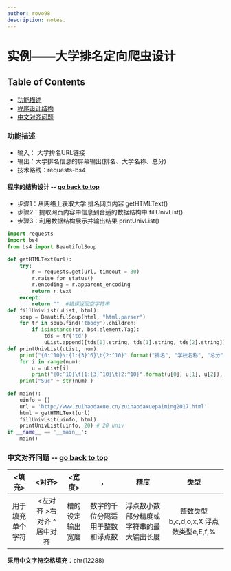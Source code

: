 ```yaml
---
author: rovo98
description: notes.
---
```


# 实例——大学排名定向爬虫设计

## Table of Contents

- [功能描述]()
- [程序设计结构]()
- [中文对齐问题]()

### 功能描述

- 输入： 大学排名URL链接
- 输出：大学排名信息的屏幕输出(排名、大学名称、总分)
- 技术路线：requests-bs4

#### 程序的结构设计 -- [go back to top]()

- 步骤1：从网络上获取大学 排名网页内容
  getHTMLText()
- 步骤2：提取网页内容中信息到合适的数据结构中
  fillUnivList()
- 步骤3：利用数据结构展示并输出结果
  printUnivList()

```python
import requests
import bs4
from bs4 import BeautifulSoup

def getHTMLText(url):
    try:
        r = requests.get(url, timeout = 30)
        r.raise_for_status()
        r.encoding = r.apparent_encoding
        return r.text
    except:
        return ""  #错误返回空字符串
def fillUnivList(uList, html):
    soup = BeautifulSoup(html, "html.parser")
    for tr in soup.find('tbody').children:
        if isinstance(tr, bs4.element.Tag):
            tds = tr('td')
            uList.append([tds[0].string, tds[1].string, tds[2].string])
def printUnivList(uList, num):
    print("{0:^10}\t{1:{3}^6}\t{2:^10}".format("排名", "学校名称", "总分", chr(12288)))
    for i in range(num):
        u = uList[i]
        print("{0:^10}\t{1:{3}^10}\t{2:^10}".format(u[0], u[1], u[2]), chr(12288))
    print("Suc" + str(num) )
    
def main():
    uinfo = []
    url = 'http://www.zuihaodaxue.cn/zuihaodaxuepaiming2017.html'
    html = getHTMLText(url)
    fillUnivLsit(uinfo, html)
    printUnivList(uinfo, 20) # 20 univ
if __name__ == '__main__':
    main()
```

### 中文对齐问题 -- [go back to top]()

|  \<填充>   |       \<对齐>       |  \<宽度>   |        ，         |          精度          |              类型              |
| :------: | :---------------: | :------: | :--------------: | :------------------: | :--------------------------: |
| 用于填充单个字符 | <左对齐  >右对齐  ^居中对齐 | 槽的设定输出宽度 | 数字的千位分隔适用于整数和浮点数 | 浮点数小数部分精度或字符串的最大输出长度 | 整数类型b,c,d,o,x,X 浮点数类型e,E,f,% |

**采用中文字符空格填充**：chr(12288)
